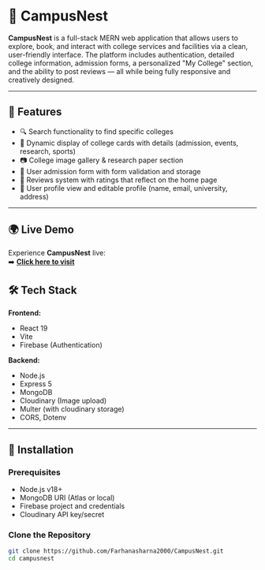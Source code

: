 # 🏫 CampusNest

**CampusNest** is a full-stack MERN web application that allows users to explore, book, and interact with college services and facilities via a clean, user-friendly interface. The platform includes authentication, detailed college information, admission forms, a personalized "My College" section, and the ability to post reviews — all while being fully responsive and creatively designed.

---

## 🚀 Features

- 🔍 Search functionality to find specific colleges
- 🏫 Dynamic display of college cards with details (admission, events, research, sports)
- 📷 College image gallery & research paper section
- 📝 User admission form with form validation and storage
- 💬 Reviews system with ratings that reflect on the home page
- 👤 User profile view and editable profile (name, email, university, address)

---

## 🌍 Live Demo  

Experience **CampusNest** live:  
➡️ **[Click here to visit](https://campusnest-f5a67.web.app)**  

## 🛠️ Tech Stack

**Frontend:**
- React 19
- Vite
- Firebase (Authentication)

**Backend:**
- Node.js
- Express 5
- MongoDB 
- Cloudinary (Image upload)
- Multer (with cloudinary storage)
- CORS, Dotenv

---

## 💾 Installation

### Prerequisites

- Node.js v18+
- MongoDB URI (Atlas or local)
- Firebase project and credentials
- Cloudinary API key/secret

### Clone the Repository

```bash
git clone https://github.com/Farhanasharna2000/CampusNest.git
cd campusnest
